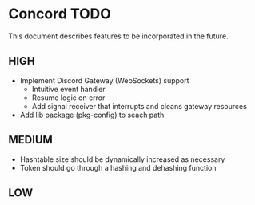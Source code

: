 # Concord TODO

This document describes features to be incorporated in the future.

## HIGH

- Implement Discord Gateway (WebSockets) support
  - Intuitive event handler
  - Resume logic on error
  - Add signal receiver that interrupts and cleans gateway resources
- Add lib package (pkg-config) to seach path

## MEDIUM

- Hashtable size should be dynamically increased as necessary
- Token should go through a hashing and dehashing function

## LOW
